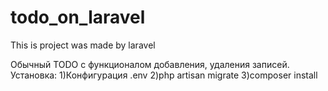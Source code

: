 # todo_on_laravel
This is project was made by laravel

Обычный TODO с функционалом добавления, удаления записей.
Установка:
1)Конфигурация .env
2)php artisan migrate
3)composer install
